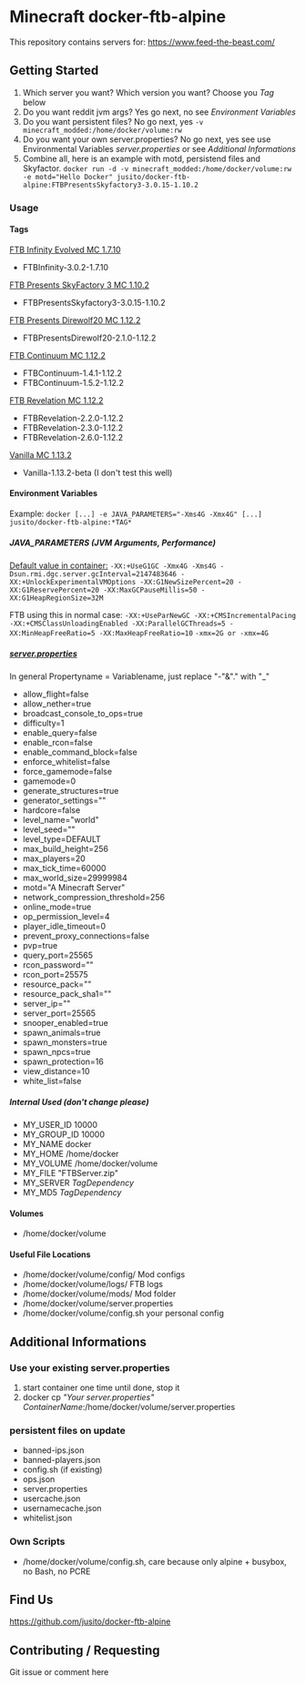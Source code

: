 # Minecraft docker-ftb-alpine
This repository contains servers for: https://www.feed-the-beast.com/

## Getting Started
1. Which server you want? Which version you want? Choose you _Tag_ below
2. Do you want reddit jvm args? Yes go next, no see _Environment Variables_
3. Do you want persistent files? No go next, yes `-v minecraft_modded:/home/docker/volume:rw`
4. Do you want your own server.properties? No go next, yes see use Environmental Variables _server.properties_ or see _Additional Informations_
5. Combine all, here is an example with motd, persistend files and Skyfactor.
`docker run -d -v minecraft_modded:/home/docker/volume:rw -e motd="Hello Docker" jusito/docker-ftb-alpine:FTBPresentsSkyfactory3-3.0.15-1.10.2`

### Usage
#### Tags
[FTB Infinity Evolved MC 1.7.10](https://www.feed-the-beast.com/projects/ftb-infinity-evolved "FTB Infinity Evolved") 
* FTBInfinity-3.0.2-1.7.10

[FTB Presents SkyFactory 3 MC 1.10.2](https://www.feed-the-beast.com/projects/ftb-presents-skyfactory-3 "FTB Presents SkyFactory 3") 
* FTBPresentsSkyfactory3-3.0.15-1.10.2

[FTB Presents Direwolf20 MC 1.12.2](https://www.feed-the-beast.com/projects/ftb-presents-direwolf20-1-12 "FTB Presents Direwolf20 1.12") 
* FTBPresentsDirewolf20-2.1.0-1.12.2

[FTB Continuum MC 1.12.2](https://www.feed-the-beast.com/projects/ftb-continuum "FTB Continuum") 
* FTBContinuum-1.4.1-1.12.2
* FTBContinuum-1.5.2-1.12.2

[FTB Revelation MC 1.12.2](https://www.feed-the-beast.com/projects/ftb-revelation "FTB Revelation")
* FTBRevelation-2.2.0-1.12.2
* FTBRevelation-2.3.0-1.12.2
* FTBRevelation-2.6.0-1.12.2

[Vanilla MC 1.13.2](https://minecraft.net/de-de/download/server/ "Lade den Minecraft: Java Edition-Server herunter")
* Vanilla-1.13.2-beta (I don't test this well)

#### Environment Variables
Example:
`docker [...] -e JAVA_PARAMETERS="-Xms4G -Xmx4G" [...] jusito/docker-ftb-alpine:*TAG*`

##### JAVA_PARAMETERS (JVM Arguments, Performance)
[Default value in container:](https://www.reddit.com/r/feedthebeast/comments/5jhuk9/modded_mc_and_memory_usage_a_history_with_a/ "Modded MC and memory usage, a history with a crappy graph") 
`-XX:+UseG1GC -Xmx4G -Xms4G -Dsun.rmi.dgc.server.gcInterval=2147483646 -XX:+UnlockExperimentalVMOptions -XX:G1NewSizePercent=20 -XX:G1ReservePercent=20 -XX:MaxGCPauseMillis=50 -XX:G1HeapRegionSize=32M`

FTB using this in normal case:
`-XX:+UseParNewGC -XX:+CMSIncrementalPacing -XX:+CMSClassUnloadingEnabled -XX:ParallelGCThreads=5 -XX:MinHeapFreeRatio=5 -XX:MaxHeapFreeRatio=10`
`-xmx=2G or -xmx=4G`

##### [server.properties](https://minecraft-de.gamepedia.com/Server.properties "https://minecraft-de.gamepedia.com/Server.properties") 
In general Propertyname = Variablename, just replace "-"&"." with "_"
* allow_flight=false
* allow_nether=true
* broadcast_console_to_ops=true
* difficulty=1
* enable_query=false
* enable_rcon=false
* enable_command_block=false
* enforce_whitelist=false
* force_gamemode=false
* gamemode=0
* generate_structures=true
* generator_settings=""
* hardcore=false
* level_name="world"
* level_seed=""
* level_type=DEFAULT
* max_build_height=256
* max_players=20
* max_tick_time=60000
* max_world_size=29999984
* motd="A Minecraft Server"
* network_compression_threshold=256
* online_mode=true
* op_permission_level=4
* player_idle_timeout=0
* prevent_proxy_connections=false
* pvp=true
* query_port=25565
* rcon_password=""
* rcon_port=25575
* resource_pack=""
* resource_pack_sha1=""
* server_ip=""
* server_port=25565
* snooper_enabled=true
* spawn_animals=true
* spawn_monsters=true
* spawn_npcs=true
* spawn_protection=16
* view_distance=10
* white_list=false

##### Internal Used (don't change please)
* MY\_USER_ID 10000
* MY\_GROUP_ID 10000
* MY_NAME docker
* MY_HOME /home/docker
* MY_VOLUME /home/docker/volume
* MY_FILE "FTBServer.zip"
* MY\_SERVER _*TagDependency*_
* MY\_MD5 _*TagDependency*_

#### Volumes
* /home/docker/volume

#### Useful File Locations
* /home/docker/volume/config/ Mod configs
* /home/docker/volume/logs/ FTB logs
* /home/docker/volume/mods/ Mod folder
* /home/docker/volume/server.properties
* /home/docker/volume/config.sh your personal config

## Additional Informations
### Use your existing server.properties
1. start container one time until done, stop it
2. docker cp _"Your server.properties"_ _ContainerName_:/home/docker/volume/server.properties

### persistent files on update
* banned-ips.json
* banned-players.json
* config.sh (if existing)
* ops.json
* server.properties
* usercache.json
* usernamecache.json
* whitelist.json

### Own Scripts
* /home/docker/volume/config.sh, care because only alpine + busybox, no Bash, no PCRE

## Find Us
https://github.com/jusito/docker-ftb-alpine

## Contributing / Requesting
Git issue or comment here
